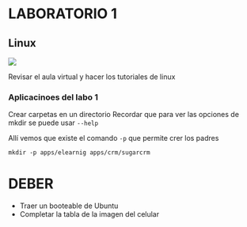 # LABORATORIO 1
## Linux
![](http://www.juliangalindo.com/aulavirtual/pluginfile.php/275/mod_resource/content/1/cheatsheetlinux.jpg)

Revisar el aula virtual y hacer los tutoriales de linux

### Aplicacinoes del labo 1
Crear carpetas en un directorio
Recordar que para ver las opciones de mkdir se puede usar ```--help```

Allí vemos que existe el comando ```-p``` que permite crer los padres
```
mkdir -p apps/elearnig apps/crm/sugarcrm
```

# DEBER 
* Traer un booteable de Ubuntu
* Completar la tabla de la imagen del celular
